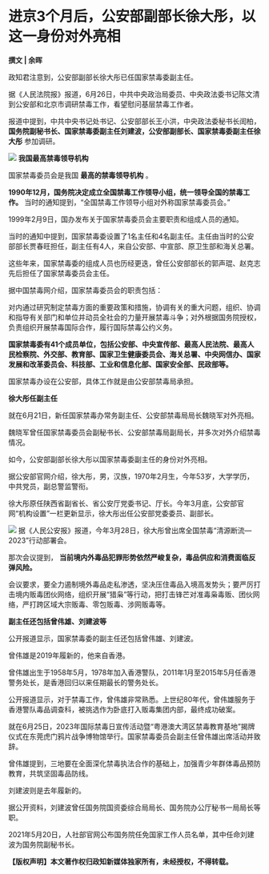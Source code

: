 

# 进京3个月后，公安部副部长徐大彤，以这一身份对外亮相

**撰文 | 余晖**

政知君注意到，公安部副部长徐大彤已任国家禁毒委副主任。

据《人民法院报》报道，6月26日，中共中央政治局委员、中央政法委书记陈文清到公安部和北京市调研禁毒工作，看望慰问基层禁毒工作者。

报道中提到，中共中央书记处书记、公安部部长王小洪，中央政法委秘书长訚柏，
**国务院副秘书长、国家禁毒委副主任刘建波，公安部副部长、国家禁毒委副主任徐大彤** 参加调研。

![](https://inews.gtimg.com/news_bt/OzRt4p7WAyqL1VKwX0FPiYj0U60mihGOJF495rHu0OHjQAA/1000)
**我国最高禁毒领导机构**

国家禁毒委员会是我国 **最高的禁毒领导机构** 。

**1990年12月，国务院决定成立全国禁毒工作领导小组，统一领导全国的禁毒工作。** 当时的通知提到，“全国禁毒工作领导小组对外称国家禁毒委员会。”

1999年2月9日，国办发布关于国家禁毒委员会主要职责和组成人员的通知。

当时的通知中提到，国家禁毒委设置了1名主任和4名副主任。主任由当时的公安部部长贾春旺担任，副主任有4人，来自公安部、中宣部、原卫生部和海关总署。

这些年来，国家禁毒委的组成人员也历经更迭，曾任公安部部长的郭声琨、赵克志先后担任了国家禁毒委员会主任。

据中国禁毒网介绍，国家禁毒委员会的职责包括：

对内通过研究制定禁毒方面的重要政策和措施，协调有关的重大问题，组织、协调和指导有关部门和单位并动员全社会的力量开展禁毒斗争；对外根据国务院授权，负责组织开展禁毒国际合作，履行国际禁毒公约义务。

**国家禁毒委有41个成员单位，包括公安部、中央宣传部、最高人民法院、最高人民检察院、外交部、教育部、国家卫生健康委员会、海关总署、中央网信办、国家发展和改革委员会、科技部、工业和信息化部、国家安全部、民政部等。**

国家禁毒办设在公安部，具体工作就是由公安部禁毒局承担。

**徐大彤任副主任**

就在6月21日，新任国家禁毒办常务副主任、公安部禁毒局局长魏晓军对外亮相。

魏晓军曾任国家禁毒委员会副秘书长、公安部禁毒局副局长，并多次对外介绍禁毒情况。

如今，公安部副部长徐大彤以国家禁毒委副主任的身份对外亮相。

据公安部官网介绍，徐大彤，男，汉族，1970年2月生，今年53岁，大学学历，中共党员，副总警监警衔。

徐大彤原任陕西省副省长、省公安厅党委书记、厅长。今年3月底，公安部官网“机构设置”一栏更新显示，徐大彤出任公安部党委委员、副部长。

![](https://inews.gtimg.com/news_bt/O2945s_oR1Qes-oFgqGTfKGhj0NScLJzkY2Hm7sMyvMJUAA/1000)
据《人民公安报》报道，今年3月28日，徐大彤曾出席全国禁毒“清源断流—2023”行动部署会。

那次会议提到， **当前境内外毒品犯罪形势依然严峻复杂，毒品供应和消费面临反弹风险。**

会议要求，要全力遏制境外毒品走私渗透，坚决压住毒品入境高发势头；要严厉打击境内贩毒团伙网络，组织开展“猎枭”等行动，把打击锋芒对准毒枭毒贩、团伙网络，严打跨区域大宗贩毒、零包贩毒、涉网贩毒等。

**副主任还包括曾伟雄、刘建波等**

公开报道显示，国家禁毒委的副主任还包括曾伟雄、刘建波。

曾伟雄是2019年履新的，他来自香港。

曾伟雄出生于1958年5月，1978年加入香港警队，2011年1月至2015年5月任香港警务处长，是香港回归以来任期最长的警务处长。

公开报道显示，对于禁毒工作，曾伟雄非常熟悉。上世纪80年代，曾伟雄服务于香港警队毒品调查科，被挑选作为卧底打入贩毒集团内部，最终成功破案。

就在6月25日，2023年国际禁毒日宣传活动暨“粤港澳大湾区禁毒教育基地”揭牌仪式在东莞虎门鸦片战争博物馆举行。国家禁毒委员会副主任曾伟雄出席活动并致辞。

曾伟雄提到，三地要在全面深化禁毒执法合作的基础上，加强青少年群体毒品预防教育，共筑坚固毒品防线。

刘建波则是去年履新的。

据公开资料，刘建波曾任国务院国资委综合局局长、国务院办公厅秘书一局局长等职。

2021年5月20日，人社部官网公布国务院任免国家工作人员名单，其中任命刘建波为国务院副秘书长。

**【版权声明】本文著作权归政知新媒体独家所有，未经授权，不得转载。**

